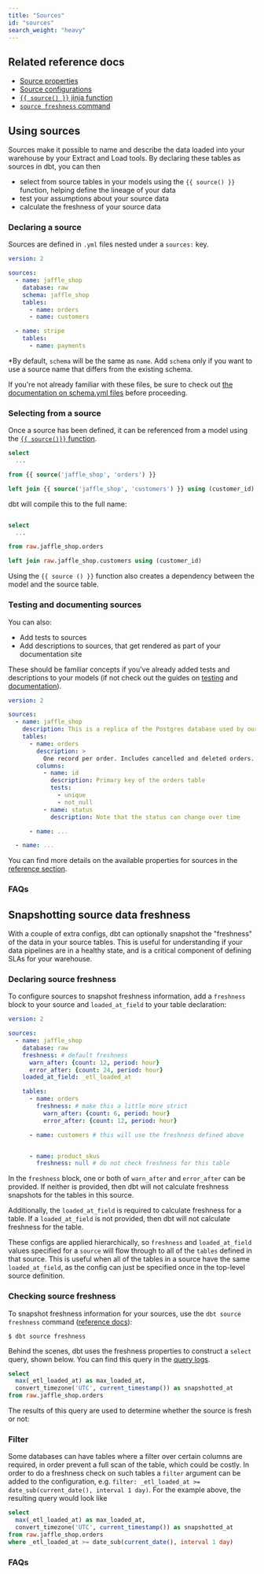 ```yaml
---
title: "Sources"
id: "sources"
search_weight: "heavy"
---
```


## Related reference docs
* [Source properties](/reference/source-properties)
* [Source configurations](reference/source-configs)
* [`{{ source() }}` jinja function](/reference/dbt-jinja-functions/source)
* [`source freshness` command](/reference/commands/source)

## Using sources
Sources make it possible to name and describe the data loaded into your warehouse by your Extract and Load tools. By declaring these tables as sources in dbt, you can then
- select from source tables in your models using the `{{ source() }}` function, helping define the lineage of your data
- test your assumptions about your source data
- calculate the freshness of your source data

### Declaring a source

Sources are defined in `.yml` files nested under a `sources:` key.

<File name='models/<filename>.yml'>

```yaml
version: 2

sources:
  - name: jaffle_shop
    database: raw  
    schema: jaffle_shop  
    tables:
      - name: orders
      - name: customers

  - name: stripe
    tables:
      - name: payments
```

</File>

*By default, `schema` will be the same as `name`. Add `schema` only if you want to use a source name that differs from the existing schema.

If you're not already familiar with these files, be sure to check out [the documentation on schema.yml files](/reference/configs-and-properties) before proceeding.

### Selecting from a source

Once a source has been defined, it can be referenced from a model using the [`{{ source()}}` function](/reference/dbt-jinja-functions/source).


<File name='models/orders.sql'>

```sql
select
  ...

from {{ source('jaffle_shop', 'orders') }}

left join {{ source('jaffle_shop', 'customers') }} using (customer_id)

```

</File>

dbt will compile this to the full <Term id="table" /> name:

<File name='target/compiled/jaffle_shop/models/my_model.sql'>

```sql

select
  ...

from raw.jaffle_shop.orders

left join raw.jaffle_shop.customers using (customer_id)

```

</File>

Using the `{{ source () }}` function also creates a dependency between the model and the source table.

<Lightbox src="/img/docs/building-a-dbt-project/sources-dag.png" title="The source function tells dbt a model is dependent on a source "/>

### Testing and documenting sources
You can also:
- Add tests to sources
- Add descriptions to sources, that get rendered as part of your documentation site

These should be familiar concepts if you've already added tests and descriptions to your models (if not check out the guides on [testing](/docs/build/tests) and [documentation](/docs/collaborate/documentation)).

<File name='models/<filename>.yml'>

```yaml
version: 2

sources:
  - name: jaffle_shop
    description: This is a replica of the Postgres database used by our app
    tables:
      - name: orders
        description: >
          One record per order. Includes cancelled and deleted orders.
        columns:
          - name: id
            description: Primary key of the orders table
            tests:
              - unique
              - not_null
          - name: status
            description: Note that the status can change over time

      - name: ...

  - name: ...
```

</File>

You can find more details on the available properties for sources in the [reference section](/reference/source-properties).

### FAQs
<FAQ src="Project/source-has-bad-name" />
<FAQ src="Project/source-in-different-database" />
<FAQ src="Models/source-quotes" />
<FAQ src="Tests/testing-sources" />
<FAQ src="Runs/running-models-downstream-of-source" />

## Snapshotting source data freshness
With a couple of extra configs, dbt can optionally snapshot the "freshness" of the data in your source tables. This is useful for understanding if your data pipelines are in a healthy state, and is a critical component of defining SLAs for your warehouse.

### Declaring source freshness
To configure sources to snapshot freshness information, add a `freshness` block to your source and `loaded_at_field` to your table declaration:

<File name='models/<filename>.yml'>

```yaml
version: 2

sources:
  - name: jaffle_shop
    database: raw
    freshness: # default freshness
      warn_after: {count: 12, period: hour}
      error_after: {count: 24, period: hour}
    loaded_at_field: _etl_loaded_at

    tables:
      - name: orders
        freshness: # make this a little more strict
          warn_after: {count: 6, period: hour}
          error_after: {count: 12, period: hour}

      - name: customers # this will use the freshness defined above


      - name: product_skus
        freshness: null # do not check freshness for this table
```

</File>

In the `freshness` block, one or both of `warn_after` and `error_after` can be provided. If neither is provided, then dbt will not calculate freshness snapshots for the tables in this source.

Additionally, the `loaded_at_field` is required to calculate freshness for a table. If a `loaded_at_field` is not provided, then dbt will not calculate freshness for the table.

These configs are applied hierarchically, so `freshness` and `loaded_at_field` values specified for a `source` will flow through to all of the `tables` defined in that source. This is useful when all of the tables in a source have the same `loaded_at_field`, as the config can just be specified once in the top-level source definition.

### Checking source freshness
To snapshot freshness information for your sources, use the `dbt source freshness` command ([reference docs](/reference/commands/source)):

```
$ dbt source freshness
```

Behind the scenes, dbt uses the freshness properties to construct a `select` query, shown below. You can find this query in the [query logs](/faqs/runs/checking-logs).

```sql
select
  max(_etl_loaded_at) as max_loaded_at,
  convert_timezone('UTC', current_timestamp()) as snapshotted_at
from raw.jaffle_shop.orders

```

The results of this query are used to determine whether the source is fresh or not:

<Lightbox src="/img/docs/building-a-dbt-project/snapshot-freshness.png" title="Uh oh! Not everything is as fresh as we'd like!"/>

### Filter

Some databases can have tables where a filter over certain columns are required, in order prevent a full scan of the table, which could be costly. In order to do a freshness check on such tables a `filter` argument can be added to the configuration, e.g. `filter: _etl_loaded_at >= date_sub(current_date(), interval 1 day)`. For the example above, the resulting query would look like

```sql
select
  max(_etl_loaded_at) as max_loaded_at,
  convert_timezone('UTC', current_timestamp()) as snapshotted_at
from raw.jaffle_shop.orders
where _etl_loaded_at >= date_sub(current_date(), interval 1 day)
```

### FAQs
<FAQ src="Project/exclude-table-from-freshness" />
<FAQ src="Snapshots/snapshotting-freshness-for-one-source" />
<FAQ src="Project/dbt-source-freshness" />
